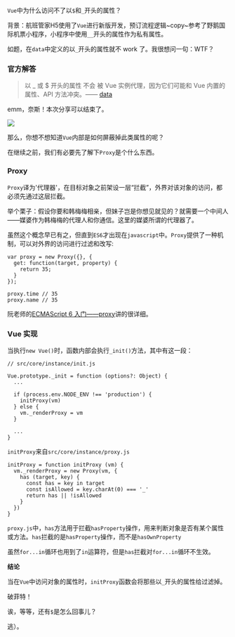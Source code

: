 `Vue`中为什么访问不了以`$`和`_`开头的属性？

背景：航班管家H5使用了`Vue`进行新版开发，预订流程逻辑~copy~参考了野鹅国际机票小程序，小程序中使用`__`开头的属性作为私有属性。

如题，在`data`中定义的以`_`开头的属性就不 work 了。我很想问一句：WTF？

### 官方解答
>以 _ 或 $ 开头的属性 不会 被 Vue 实例代理，因为它们可能和 Vue 内置的属性、API 方法冲突。—— [data](https://cn.vuejs.org/v2/api/#data)

emm，奈斯！本次分享可以结束了。

![](http://images2017.cnblogs.com/blog/1085489/201801/1085489-20180105154138768-268094738.jpg)

那么，你想不想知道`Vue`内部是如何屏蔽掉此类属性的呢？

在继续之前，我们有必要先了解下`Proxy`是个什么东西。

### Proxy
`Proxy`译为'代理器'，在目标对象之前架设一层“拦截”，外界对该对象的访问，都必须先通过这层拦截。

举个栗子：假设你要和韩梅梅相亲，但妹子岂是你想见就见的？就需要一个中间人——媒婆作为韩梅梅的代理人和你通信。这里的媒婆所谓的代理器了。

虽然这个概念早已有之，但直到`ES6`才出现在`javascript`中。`Proxy`提供了一种机制，可以对外界的访问进行过滤和改写:
````
var proxy = new Proxy({}, {
  get: function(target, property) {
    return 35;
  }
});

proxy.time // 35
proxy.name // 35

````
阮老师的[ECMAScript 6 入门——proxy](http://es6.ruanyifeng.com/#docs/proxy)讲的很详细。

### Vue 实现
当执行`new Vue()`时，函数内部会执行`_init()`方法，其中有这一段：
````
// src/core/instance/init.js

Vue.prototype._init = function (options?: Object) {
  ...

  if (process.env.NODE_ENV !== 'production') {
    initProxy(vm)
  } else {
    vm._renderProxy = vm
  }

  ...
}
````
`initProxy`来自`src/core/instance/proxy.js`
````
initProxy = function initProxy (vm) {
  vm._renderProxy = new Proxy(vm, {
    has (target, key) {
      const has = key in target
      const isAllowed = key.charAt(0) === '_'
      return has || !isAllowed
    }
  })
}
````
`proxy.js`中，`has`方法用于拦截`hasProperty`操作，用来判断对象是否有某个属性或方法。`has`拦截的是`hasProperty`操作，而不是`hasOwnProperty`

虽然`for...in`循环也用到了`in`运算符，但是`has`拦截对`for...in`循环不生效。

**结论**

当在`Vue`中访问对象的属性时，`initProxy`函数会将那些以`_`开头的属性给过滤掉。

破菲特！

诶，等等，还有`$`是怎么回事儿？

逃）。




